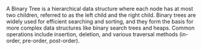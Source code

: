 A Binary Tree is a hierarchical data structure where each node has at most two children, referred to as the left child and the right child. Binary trees are widely used for efficient searching and sorting, and they form the basis for more complex data structures like binary search trees and heaps. Common operations include insertion, deletion, and various traversal methods (in-order, pre-order, post-order).
